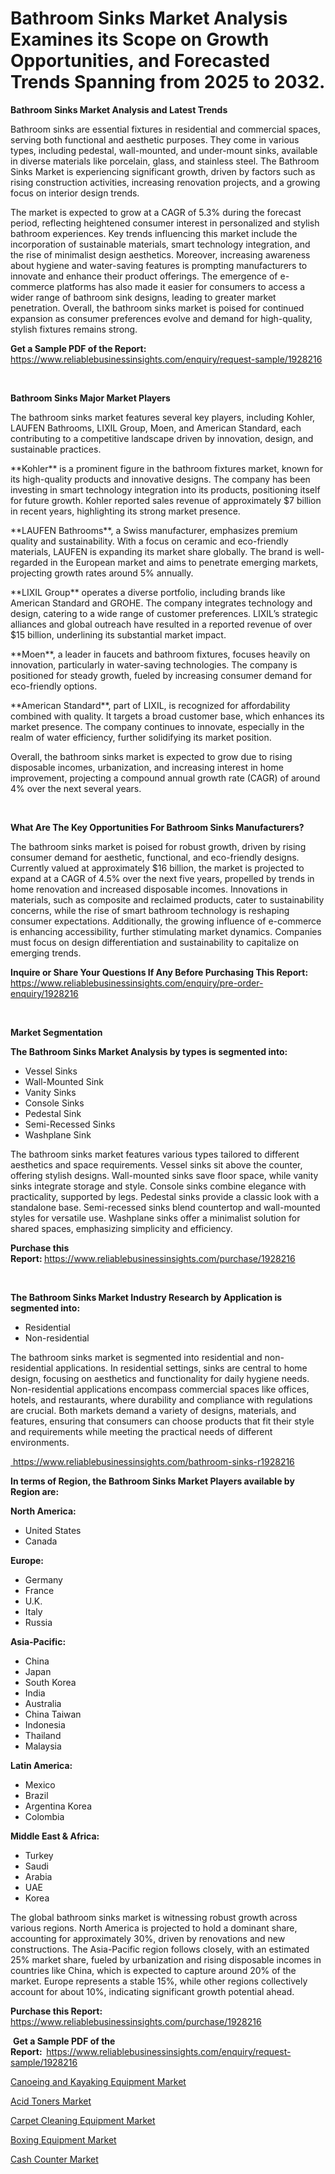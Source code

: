 <p><h1>Bathroom Sinks Market Analysis Examines its Scope on Growth Opportunities, and Forecasted Trends Spanning from 2025 to 2032.</h1></p><p><strong>Bathroom Sinks Market Analysis and Latest Trends</strong></p>
<p><p>Bathroom sinks are essential fixtures in residential and commercial spaces, serving both functional and aesthetic purposes. They come in various types, including pedestal, wall-mounted, and under-mount sinks, available in diverse materials like porcelain, glass, and stainless steel. The Bathroom Sinks Market is experiencing significant growth, driven by factors such as rising construction activities, increasing renovation projects, and a growing focus on interior design trends. </p><p>The market is expected to grow at a CAGR of 5.3% during the forecast period, reflecting heightened consumer interest in personalized and stylish bathroom experiences. Key trends influencing this market include the incorporation of sustainable materials, smart technology integration, and the rise of minimalist design aesthetics. Moreover, increasing awareness about hygiene and water-saving features is prompting manufacturers to innovate and enhance their product offerings. The emergence of e-commerce platforms has also made it easier for consumers to access a wider range of bathroom sink designs, leading to greater market penetration. Overall, the bathroom sinks market is poised for continued expansion as consumer preferences evolve and demand for high-quality, stylish fixtures remains strong.</p></p>
<p><strong>Get a Sample PDF of the Report:&nbsp;</strong> <a href="https://www.reliablebusinessinsights.com/enquiry/request-sample/1928216?utm_campaign=62&utm_medium=2&utm_source=Github&utm_content=ia&utm_term=08022025&utm_id=bathroom-sinks">https://www.reliablebusinessinsights.com/enquiry/request-sample/1928216</a></p>
<p>&nbsp;</p>
<p><strong>Bathroom Sinks Major Market Players</strong></p>
<p><p>The bathroom sinks market features several key players, including Kohler, LAUFEN Bathrooms, LIXIL Group, Moen, and American Standard, each contributing to a competitive landscape driven by innovation, design, and sustainable practices.</p><p>**Kohler** is a prominent figure in the bathroom fixtures market, known for its high-quality products and innovative designs. The company has been investing in smart technology integration into its products, positioning itself for future growth. Kohler reported sales revenue of approximately $7 billion in recent years, highlighting its strong market presence.</p><p>**LAUFEN Bathrooms**, a Swiss manufacturer, emphasizes premium quality and sustainability. With a focus on ceramic and eco-friendly materials, LAUFEN is expanding its market share globally. The brand is well-regarded in the European market and aims to penetrate emerging markets, projecting growth rates around 5% annually.</p><p>**LIXIL Group** operates a diverse portfolio, including brands like American Standard and GROHE. The company integrates technology and design, catering to a wide range of customer preferences. LIXIL’s strategic alliances and global outreach have resulted in a reported revenue of over $15 billion, underlining its substantial market impact.</p><p>**Moen**, a leader in faucets and bathroom fixtures, focuses heavily on innovation, particularly in water-saving technologies. The company is positioned for steady growth, fueled by increasing consumer demand for eco-friendly options.</p><p>**American Standard**, part of LIXIL, is recognized for affordability combined with quality. It targets a broad customer base, which enhances its market presence. The company continues to innovate, especially in the realm of water efficiency, further solidifying its market position.</p><p>Overall, the bathroom sinks market is expected to grow due to rising disposable incomes, urbanization, and increasing interest in home improvement, projecting a compound annual growth rate (CAGR) of around 4% over the next several years.</p></p>
<p>&nbsp;</p>
<p><strong>What Are The Key Opportunities For Bathroom Sinks Manufacturers?</strong></p>
<p><p>The bathroom sinks market is poised for robust growth, driven by rising consumer demand for aesthetic, functional, and eco-friendly designs. Currently valued at approximately $16 billion, the market is projected to expand at a CAGR of 4.5% over the next five years, propelled by trends in home renovation and increased disposable incomes. Innovations in materials, such as composite and reclaimed products, cater to sustainability concerns, while the rise of smart bathroom technology is reshaping consumer expectations. Additionally, the growing influence of e-commerce is enhancing accessibility, further stimulating market dynamics. Companies must focus on design differentiation and sustainability to capitalize on emerging trends.</p></p>
<p><strong>Inquire or Share Your Questions If Any Before Purchasing This Report:</strong> <a href="https://www.reliablebusinessinsights.com/enquiry/pre-order-enquiry/1928216?utm_campaign=62&utm_medium=2&utm_source=Github&utm_content=ia&utm_term=08022025&utm_id=bathroom-sinks">https://www.reliablebusinessinsights.com/enquiry/pre-order-enquiry/1928216</a></p>
<p>&nbsp;</p>
<p><strong>Market Segmentation</strong></p>
<p><strong>The Bathroom Sinks Market Analysis by types is segmented into:</strong></p>
<p><ul><li>Vessel Sinks</li><li>Wall-Mounted Sink</li><li>Vanity Sinks</li><li>Console Sinks</li><li>Pedestal Sink</li><li>Semi-Recessed Sinks</li><li>Washplane Sink</li></ul></p>
<p><p>The bathroom sinks market features various types tailored to different aesthetics and space requirements. Vessel sinks sit above the counter, offering stylish designs. Wall-mounted sinks save floor space, while vanity sinks integrate storage and style. Console sinks combine elegance with practicality, supported by legs. Pedestal sinks provide a classic look with a standalone base. Semi-recessed sinks blend countertop and wall-mounted styles for versatile use. Washplane sinks offer a minimalist solution for shared spaces, emphasizing simplicity and efficiency.</p></p>
<p><strong>Purchase this Report:&nbsp;</strong><a href="https://www.reliablebusinessinsights.com/purchase/1928216?utm_campaign=62&utm_medium=2&utm_source=Github&utm_content=ia&utm_term=08022025&utm_id=bathroom-sinks">https://www.reliablebusinessinsights.com/purchase/1928216</a></p>
<p>&nbsp;</p>
<p><strong>The Bathroom Sinks Market Industry Research by Application is segmented into:</strong></p>
<p><ul><li>Residential</li><li>Non-residential</li></ul></p>
<p><p>The bathroom sinks market is segmented into residential and non-residential applications. In residential settings, sinks are central to home design, focusing on aesthetics and functionality for daily hygiene needs. Non-residential applications encompass commercial spaces like offices, hotels, and restaurants, where durability and compliance with regulations are crucial. Both markets demand a variety of designs, materials, and features, ensuring that consumers can choose products that fit their style and requirements while meeting the practical needs of different environments.</p></p>
<p><a href="https://www.reliablebusinessinsights.com/bathroom-sinks-r1928216?utm_campaign=62&utm_medium=2&utm_source=Github&utm_content=ia&utm_term=08022025&utm_id=bathroom-sinks">&nbsp;https://www.reliablebusinessinsights.com/bathroom-sinks-r1928216</a></p>
<p><strong>In terms of Region, the Bathroom Sinks Market Players available by Region are:</strong></p>
<p>
    <p> <strong> North America: </strong>
        <ul>
            <li>United States</li>
            <li>Canada</li>
        </ul>
        </p> 
    <p> <strong> Europe: </strong>
        <ul>
            <li>Germany</li>
            <li>France</li>
            <li>U.K.</li>
            <li>Italy</li>
            <li>Russia</li>
        </ul>
        </p> 
    <p> <strong> Asia-Pacific: </strong>
        <ul>
            <li>China</li>
            <li>Japan</li>
            <li>South Korea</li>
            <li>India</li>
            <li>Australia</li>
            <li>China Taiwan</li>
            <li>Indonesia</li>
            <li>Thailand</li>
            <li>Malaysia</li>
        </ul>
        </p> 
    <p> <strong> Latin America: </strong>
        <ul>
            <li>Mexico</li>
            <li>Brazil</li>
            <li>Argentina Korea</li>
            <li>Colombia</li>
        </ul>
        </p> 
    <p> <strong> Middle East & Africa: </strong>
        <ul>
            <li>Turkey</li>
            <li>Saudi</li>
            <li>Arabia</li>
            <li>UAE</li>
            <li>Korea</li>
        </ul>
    </p>
    </p>
<p><p>The global bathroom sinks market is witnessing robust growth across various regions. North America is projected to hold a dominant share, accounting for approximately 30%, driven by renovations and new constructions. The Asia-Pacific region follows closely, with an estimated 25% market share, fueled by urbanization and rising disposable incomes in countries like China, which is expected to capture around 20% of the market. Europe represents a stable 15%, while other regions collectively account for about 10%, indicating significant growth potential ahead.</p></p>
<p><strong>Purchase this Report: </strong><a href="https://www.reliablebusinessinsights.com/purchase/1928216?utm_campaign=62&utm_medium=2&utm_source=Github&utm_content=ia&utm_term=08022025&utm_id=bathroom-sinks">https://www.reliablebusinessinsights.com/purchase/1928216</a></p>
<p>&nbsp;<strong>Get a Sample PDF of the Report:&nbsp;&nbsp;</strong><a href="https://www.reliablebusinessinsights.com/enquiry/request-sample/1928216?utm_campaign=62&utm_medium=2&utm_source=Github&utm_content=ia&utm_term=08022025&utm_id=bathroom-sinks">https://www.reliablebusinessinsights.com/enquiry/request-sample/1928216</a></p>
<p><strong></strong></p>
<p><p><a href="https://github.com/paljuhubeyde/Market-Research-Report-List-1/blob/main/canoeing-and-kayaking-equipment-market.md?utm_campaign=62&utm_medium=2&utm_source=Github&utm_content=ia&utm_term=08022025&utm_id=bathroom-sinks">Canoeing and Kayaking Equipment Market</a></p><p><a href="https://github.com/ugurgyuri/Market-Research-Report-List-1/blob/main/acid-toners-market.md?utm_campaign=62&utm_medium=2&utm_source=Github&utm_content=ia&utm_term=08022025&utm_id=bathroom-sinks">Acid Toners Market</a></p><p><a href="https://github.com/miottaredlin79/Market-Research-Report-List-1/blob/main/carpet-cleaning-equipment-market.md?utm_campaign=62&utm_medium=2&utm_source=Github&utm_content=ia&utm_term=08022025&utm_id=bathroom-sinks">Carpet Cleaning Equipment Market</a></p><p><a href="https://github.com/vilolakoreni/Market-Research-Report-List-1/blob/main/boxing-equipment-market.md?utm_campaign=62&utm_medium=2&utm_source=Github&utm_content=ia&utm_term=08022025&utm_id=bathroom-sinks">Boxing Equipment Market</a></p><p><a href="https://github.com/rrapajecundi/Market-Research-Report-List-1/blob/main/cash-counter-market.md?utm_campaign=62&utm_medium=2&utm_source=Github&utm_content=ia&utm_term=08022025&utm_id=bathroom-sinks">Cash Counter Market</a></p></p>